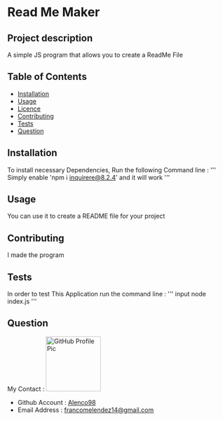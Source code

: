 
# Read Me Maker
 ## Project description
A simple JS program that allows you to create a ReadMe File
  ## Table of Contents ##
  * [Installation](#Installation)
  * [Usage](#Usage)
  * [Licence](#Wireframe)
  * [Contributing](#Contributing)
  * [Tests](#Tests)
  * [Question](#Question)
## Installation
To install necessary Dependencies, Run the following Command line :
'''
Simply enable 'npm i inquirere@8.2.4' and it will work
'''
## Usage
You can use it to create a README file for your project
## Contributing 
I made the program
 ## Tests
 In order to test This Application run the command line :
 '''
 input node index.js
 '''
 ## Question
My Contact :
<img src="https://github.com/Alenco98.png" alt="GitHub Profile Pic" width="125" height="125">
- Github Account :  [Alenco98](https://github.com/Alenco98)
- Email Address :  francomelendez14@gmail.com
  
